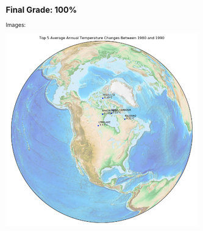 ## Final Grade: 100%

Images:

![Image](https://github.com/brettpetch/cs2120/blob/master/asn3/Top%205%20Average%20Annual%20Temperature%20Changes%20Between%201980%20and%201990.png)
